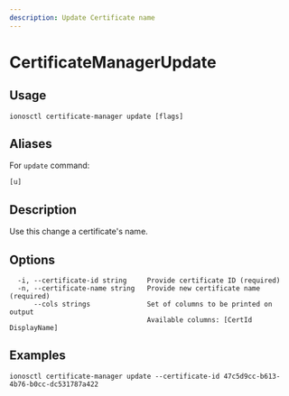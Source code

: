 ```yaml
---
description: Update Certificate name
---
```


# CertificateManagerUpdate

## Usage

```text
ionosctl certificate-manager update [flags]
```

## Aliases

For `update` command:

```text
[u]
```

## Description

Use this change a certificate's name.

## Options

```text
  -i, --certificate-id string     Provide certificate ID (required)
  -n, --certificate-name string   Provide new certificate name (required)
      --cols strings              Set of columns to be printed on output 
                                  Available columns: [CertId DisplayName]
```

## Examples

```text
ionosctl certificate-manager update --certificate-id 47c5d9cc-b613-4b76-b0cc-dc531787a422
```

